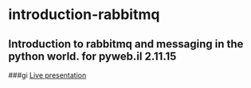 # introduction-rabbitmq
## Introduction to rabbitmq and messaging in the python world. for pyweb.il 2.11.15

###gi [Live presentation](https://alonisser.github.io/introduction-rabbitmq/) 

